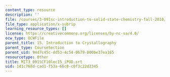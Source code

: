```yaml
---
content_type: resource
description: ''
file: /courses/3-091sc-introduction-to-solid-state-chemistry-fall-2010/1d1c768dcad1f53a66c0c0f3c22d2345_MIT3_091SCF10lec15_iPOD.srt
file_type: application/x-subrip
learning_resource_types: []
license: https://creativecommons.org/licenses/by-nc-sa/4.0/
ocw_type: OCWFile
parent_title: 15. Introduction to Crystallography
parent_type: CourseSection
parent_uid: 94d7c45c-dd53-4c54-0679-000be37ea165
resourcetype: Other
title: MIT3_091SCF10lec15_iPOD.srt
uid: 1d1c768d-cad1-f53a-66c0-c0f3c22d2345
---
```

